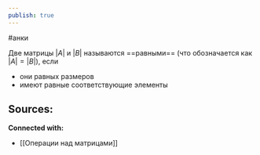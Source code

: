 ```yaml
---
publish: true
---
```

#анки

Две матрицы $|A|$ и $|B|$ называются ==равными== (что обозначается как  $|A| = |B|$), если
- они равных размеров
- имеют равные соответствующие элементы



**Sources:**
- 


**Connected with:**
- [[Операции над матрицами]]

